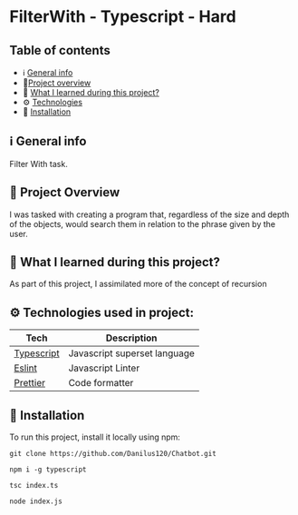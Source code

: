# FilterWith - Typescript - Hard

## Table of contents

- ℹ️ [General info](#ℹ️-general-info)
- 🎉[Project overview](#-project-overview)
- 📖 [What I learned during this project?](#-what-i-learned-during-this-project)
- ⚙️ [Technologies](#️-technologies-used-in-project)
- 💾 [Installation](#-installation)

## ℹ️ General info

Filter With task.

## 🎉 Project Overview

I was tasked with creating a program that, regardless of the size and depth of the objects, would search them in relation to the phrase given by the user.

## 📖 What I learned during this project?

As part of this project, I assimilated more of the concept of recursion

## ⚙️ Technologies used in project:

| Tech                                          | Description                  |
| --------------------------------------------- | ---------------------------- |
| [Typescript](https://www.typescriptlang.org/) | Javascript superset language |
| [Eslint](https://eslint.org/)                 | Javascript Linter            |
| [Prettier](https://prettier.io/)              | Code formatter               |

## 💾 Installation

To run this project, install it locally using npm:

```
git clone https://github.com/Danilus120/Chatbot.git

npm i -g typescript

tsc index.ts

node index.js

```
